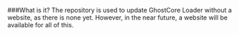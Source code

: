 ###What is it?
The repository is used to update GhostCore Loader without a website, as there is none yet. However, in the near future, a website will be available for all of this.